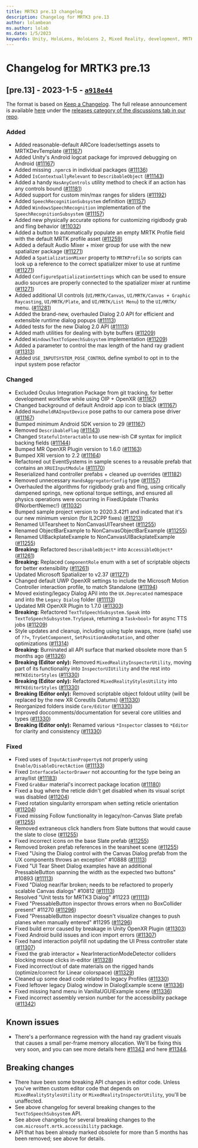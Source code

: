 ```yaml
---
title: MRTK3 pre.13 changelog
description: Changelog for MRTK3 pre.13
author: lolambean
ms.author: lolab
ms.date: 1/5/2023
keywords: Unity, HoloLens, HoloLens 2, Mixed Reality, development, MRTK, MRTK3, MRTK3 preview, MRTK3 public preview, changelog, MRTK3 changelog
---
```


# Changelog for MRTK3 pre.13

## [pre.13] - 2023-1-5 - [`a918e44`](https://github.com/MixedRealityToolkit/MixedRealityToolkit-Unity/commit/a918e44)

The format is based on [Keep a Changelog](https://keepachangelog.com/en/1.0.0/). The full release announcement is available [here](https://github.com/microsoft/MixedRealityToolkit-Unity/discussions/11351) under the [releases category of the discussions tab in our repo](https://github.com/microsoft/MixedRealityToolkit-Unity/discussions/categories/releases).

### Added

- Added reasonable-default ARCore loader/settings assets to MRTKDevTemplate ([#11167](https://github.com/microsoft/MixedRealityToolkit-Unity/issues/11167))
- Added Unity's Android logcat package for improved debugging on Android ([#11167](https://github.com/microsoft/MixedRealityToolkit-Unity/issues/11167))
- Added missing `.npmrc`s in individual packages ([#11136](https://github.com/microsoft/MixedRealityToolkit-Unity/issues/11136))
- Added `IsContextuallyRelevant` to `DescribableObject` ([#11143](https://github.com/microsoft/MixedRealityToolkit-Unity/issues/11143))
- Added a handy `HasAnyControls` utility method to check if an action has any controls bound ([#11181](https://github.com/microsoft/MixedRealityToolkit-Unity/issues/11181))
- Added support for custom min/max ranges for sliders ([#11192](https://github.com/microsoft/MixedRealityToolkit-Unity/issues/11192))
- Added `SpeechRecognitionSubsystem` definition ([#11157](https://github.com/microsoft/MixedRealityToolkit-Unity/issues/11157))
- Added `WindowsSpeechRecognition` implementation of the `SpeechRecognitionSubsystem` ([#11157](https://github.com/microsoft/MixedRealityToolkit-Unity/issues/11157))
- Added new physically accurate options for customizing rigidbody grab and fling behavior ([#11032](https://github.com/microsoft/MixedRealityToolkit-Unity/pull/11032))
- Added a button to automatically populate an empty MRTK Profile field with the default MRTK profile asset ([#11259](https://github.com/microsoft/MixedRealityToolkit-Unity/pull/11259))
- Added a default Audio Mixer + mixer group for use with the new spatializer package ([#11271](https://github.com/microsoft/MixedRealityToolkit-Unity/pull/11271))
- Added a `SpatializationMixer` property to `MRTKProfile` so scripts can look up a reference to the correct spatializer mixer to use at runtime ([#11271](https://github.com/microsoft/MixedRealityToolkit-Unity/pull/11271))
- Added `ConfigureSpatializationSettings` which can be used to ensure audio sources are properly connected to the spatializer mixer at runtime ([#11271](https://github.com/microsoft/MixedRealityToolkit-Unity/pull/11271))
- Added additional UI controls (`UI/MRTK/Canvas`, `UI/MRTK/Canvas + Graphic Raycasting`, `UI/MRTK/Plate`, and `UI/MRTK/List Menu`) to the `UI/MRTK/` menu. ([#11281](https://github.com/microsoft/MixedRealityToolkit-Unity/pull/11281))
- Added the brand-new, overhauled Dialog 2.0 API for efficient and extensible runtime dialog popups ([#11113](https://github.com/microsoft/MixedRealityToolkit-Unity/pull/11113))
- Added tests for the new Dialog 2.0 API ([#11113](https://github.com/microsoft/MixedRealityToolkit-Unity/pull/11113))
- Added math utilities for dealing with byte buffers ([#11209](https://github.com/microsoft/MixedRealityToolkit-Unity/pull/11209))
- Added `WindowsTextToSpeechSubsystem` implementation ([#11209](https://github.com/microsoft/MixedRealityToolkit-Unity/pull/11209))
- Added a parameter to control the max length of the hand ray gradient ([#11313](https://github.com/microsoft/MixedRealityToolkit-Unity/pull/11313))
- Added `USE_INPUTSYSTEM_POSE_CONTROL` define symbol to opt in to the input system pose refactor

### Changed

- Excluded Oculus Integration Package from git tracking, for better development workflow while using OIP + OpenXR ([#11167](https://github.com/microsoft/MixedRealityToolkit-Unity/issues/11167))
- Changed background of default Android app icon to black ([#11167](https://github.com/microsoft/MixedRealityToolkit-Unity/issues/11167))
- Added `HandheldRAInputDevice` pose paths to our camera pose driver ([#11167](https://github.com/microsoft/MixedRealityToolkit-Unity/issues/11167))
- Bumped minimum Android SDK version to 29 ([#11167](https://github.com/microsoft/MixedRealityToolkit-Unity/issues/11167))
- Removed `DescribableFlag` ([#11143](https://github.com/microsoft/MixedRealityToolkit-Unity/issues/11143))
- Changed `StatefulInteractable` to use new-ish C# syntax for implicit backing fields ([#11144](https://github.com/microsoft/MixedRealityToolkit-Unity/issues/11144))
- Bumped MR OpenXR Plugin version to 1.6.0 ([#11163](https://github.com/microsoft/MixedRealityToolkit-Unity/issues/11163))
- Bumped XRI version to 2.2 ([#11164](https://github.com/microsoft/MixedRealityToolkit-Unity/issues/11164))
- Refactored out EventSystems in sample scenes to a reusable prefab that contains an `XRUIInputModule` ([#11170](https://github.com/microsoft/MixedRealityToolkit-Unity/issues/11170))
- Reserialized hand controller prefabs + cleaned up overrides ([#11182](https://github.com/microsoft/MixedRealityToolkit-Unity/issues/11182))
- Removed unnecessary `HandsAggregatorConfig` type ([#11157](https://github.com/microsoft/MixedRealityToolkit-Unity/issues/11157))
- Overhauled the algorithms for rigidbody grab and fling, using critically dampened springs, new optional torque settings, and ensured all physics operations were occurring in FixedUpdate (Thanks @NorbertNemec!) ([#11032](https://github.com/microsoft/MixedRealityToolkit-Unity/pull/11032))
- Bumped sample project version to 2020.3.42f1 and indicated that it's our new minimum version (for IL2CPP fixes) ([#11213](https://github.com/microsoft/MixedRealityToolkit-Unity/pull/11213))
- Renamed UITearsheet to NonCanvasUITearsheet ([#11255](https://github.com/microsoft/MixedRealityToolkit-Unity/pull/11255))
- Renamed ObjectBarExample to NonCanvasObjectBarExample ([#11255](https://github.com/microsoft/MixedRealityToolkit-Unity/pull/11255))
- Renamed UIBackplateExample to NonCanvasUIBackplateExample ([#11255](https://github.com/microsoft/MixedRealityToolkit-Unity/pull/11255))
- **Breaking:** Refactored `DescribableObject*` into `AccessibleObject*` ([#11261](https://github.com/microsoft/MixedRealityToolkit-Unity/pull/11261))
- **Breaking:** Replaced `ComponentRole` enum with a set of scriptable objects for better extensibility ([#11261](https://github.com/microsoft/MixedRealityToolkit-Unity/pull/11261))
- Updated Microsoft Spatializer to v2.37 ([#11271](https://github.com/microsoft/MixedRealityToolkit-Unity/pull/11271))
- Changed default UWP OpenXR settings to include the Microsoft Motion Controller interaction profile, to match Standalone ([#11194](https://github.com/microsoft/MixedRealityToolkit-Unity/pull/11194))
- Moved existing/legacy Dialog APiI into the `UX.Deprecated` namespace and into the `Legacy Dialog` folder ([#11113](https://github.com/microsoft/MixedRealityToolkit-Unity/pull/11113))
- Updated MR OpenXR Plugin to 1.7.0 ([#11303](https://github.com/microsoft/MixedRealityToolkit-Unity/pull/11303))
- **Breaking:** Refactored `TextToSpeechSubsystem.Speak` into `TextToSpeechSubsystem.TrySpeak`, returning a `Task<bool>` for async TTS jobs ([#11209](https://github.com/microsoft/MixedRealityToolkit-Unity/pull/11209))
- Style updates and cleanup, including using tuple swaps, more (safe) use of `??=`, `TryGetComponent`, `SetPositionAndRotation`, and other optimizations ([#11314](https://github.com/microsoft/MixedRealityToolkit-Unity/pull/11314))
- **Breaking:** Burninated all API surface that marked obsolete more than 5 months ago ([#11326](https://github.com/microsoft/MixedRealityToolkit-Unity/pull/11326))
- **Breaking (Editor only):** Removed `MixedRealityInspectorUtility`, moving part of its functionality into `InspectorUIUtility` and the rest into `MRTKEditorStyles` ([#11330](https://github.com/microsoft/MixedRealityToolkit-Unity/pull/11330))
- **Breaking (Editor only):** Refactored `MixedRealityStylesUtility` into `MRTKEditorStyles` ([#11330](https://github.com/microsoft/MixedRealityToolkit-Unity/pull/11330))
- **Breaking (Editor only):** Removed scriptable object foldout utility (will be replaced by the new XR Coreutils Datums) ([#11330](https://github.com/microsoft/MixedRealityToolkit-Unity/pull/11330))
- Reorganized folders inside `Core/Editor` ([#11330](https://github.com/microsoft/MixedRealityToolkit-Unity/pull/11330))
- Improved doccomments/documentation for several core utilities and types ([#11330](https://github.com/microsoft/MixedRealityToolkit-Unity/pull/11330))
- **Breaking (Editor only):** Renamed various `*Inspector` classes to `*Editor` for clarity and consistency ([#11330](https://github.com/microsoft/MixedRealityToolkit-Unity/pull/11330))

### Fixed

- Fixed uses of `InputActionProperty`s not properly using `Enable/DisableDirectAction` ([#11133](https://github.com/microsoft/MixedRealityToolkit-Unity/issues/11133))
- Fixed `InterfaceSelectorDrawer` not accounting for the type being an array/list ([#11183](https://github.com/microsoft/MixedRealityToolkit-Unity/issues/11183))
- Fixed `GrabBar` material's incorrect package location ([#11180](https://github.com/microsoft/MixedRealityToolkit-Unity/issues/11180))
- Fixed a bug where the reticle didn't get disabled when its visual script was disabled ([#11204](https://github.com/microsoft/MixedRealityToolkit-Unity/issues/11204))
- Fixed rotation singularity errorspam when setting reticle orientation ([#11204](https://github.com/microsoft/MixedRealityToolkit-Unity/issues/11204))
- Fixed missing Follow functionality in legacy/non-Canvas Slate prefab ([#11255](https://github.com/microsoft/MixedRealityToolkit-Unity/pull/11255))
- Removed extraneous click handlers from Slate buttons that would cause the slate to close ([#11255](https://github.com/microsoft/MixedRealityToolkit-Unity/pull/11255))
- Fixed incorrect icons on the base Slate prefab ([#11255](https://github.com/microsoft/MixedRealityToolkit-Unity/pull/11255))
- Removed broken prefab references in the tearsheet scene ([#11255](https://github.com/microsoft/MixedRealityToolkit-Unity/pull/11255))
- Fixed "Using the Dialog control with the Canvas Dialog prefab from the UX components throws an exception" #10888  ([#11113](https://github.com/microsoft/MixedRealityToolkit-Unity/pull/11113))
- Fixed "UI Tear Sheet Dialog examples have an additional PressableButton spanning the width as the expected two buttons" #10893 ([#11113](https://github.com/microsoft/MixedRealityToolkit-Unity/pull/11113))
- Fixed "Dialog near/far broken; needs to be refactored to properly scalable Canvas dialogs" #10812 ([#11113](https://github.com/microsoft/MixedRealityToolkit-Unity/pull/11113))
- Resolved "Unit tests for MRTK3 Dialog" #11223 ([#11113](https://github.com/microsoft/MixedRealityToolkit-Unity/pull/11113))
- Fixed "PressableButton inspector throws errors when no BoxCollider present" #11270 ([#11296](https://github.com/microsoft/MixedRealityToolkit-Unity/pull/11296))
- Fixed "PressableButton inspector doesn't visualize changes to push planes when manually entered" #11295 ([#11296](https://github.com/microsoft/MixedRealityToolkit-Unity/pull/11296))
- Fixed build error caused by breakage in Unity OpenXR Plugin ([#11303](https://github.com/microsoft/MixedRealityToolkit-Unity/pull/11303))
- Fixed Android build issues and icon import errors ([#11307](https://github.com/microsoft/MixedRealityToolkit-Unity/pull/11307))
- Fixed hand interaction polyfill not updating the UI Press controller state ([#11307](https://github.com/microsoft/MixedRealityToolkit-Unity/pull/11325))
- Fixed the grab interactor + NearInteractionModeDetector colliders blocking mouse clicks in-editor ([#11328](https://github.com/microsoft/MixedRealityToolkit-Unity/pull/11328))
- Fixed incorrect/out of date materials on the rigged hands (optimize/correct for Linear colorspace) ([#11329](https://github.com/microsoft/MixedRealityToolkit-Unity/pull/11329))
- Cleaned up some dead code related to legacy Profiles ([#11330](https://github.com/microsoft/MixedRealityToolkit-Unity/pull/11330))
- Fixed leftover legacy Dialog window in DialogExample scene ([#11336](https://github.com/microsoft/MixedRealityToolkit-Unity/pull/11336))
- Fixed missing hand menu in VanillaUGUIExample scene ([#11336](https://github.com/microsoft/MixedRealityToolkit-Unity/pull/11336))
- Fixed incorrect assembly version number for the accessibility package ([#11342](https://github.com/microsoft/MixedRealityToolkit-Unity/pull/11342))

## Known issues

- There's a performance regression with the hand ray gradient visuals that causes a small per-frame memory allocation. We'll be fixing this very soon, and you can see more details here [#11343](https://github.com/microsoft/MixedRealityToolkit-Unity/issues/11343) and here [#11344](https://github.com/microsoft/MixedRealityToolkit-Unity/pull/11344).

## Breaking changes

- There have been some breaking API changes in editor code. Unless you've written custom editor code that depends on `MixedRealityStylesUtility` or `MixedRealityInspectorUtility`, you'll be unaffected.
- See above changelog for several breaking changes to the `TextToSpeechSubsystem` API.
- See above changelog for several breaking changes to the `com.microsoft.mrtk.accessibility` package.
- API that has been already marked obsolete for more than 5 months has been removed; see above for details.
